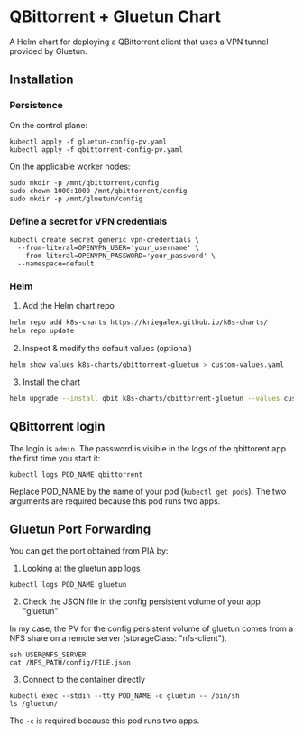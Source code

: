 # QBittorrent + Gluetun Chart

A Helm chart for deploying a QBittorrent client that uses a VPN tunnel provided by Gluetun.

## Installation

### Persistence

On the control plane:
```console
kubectl apply -f gluetun-config-pv.yaml
kubectl apply -f qbittorrent-config-pv.yaml
```

On the applicable worker nodes:
```console
sudo mkdir -p /mnt/qbittorrent/config
sudo chown 1000:1000 /mnt/qbittorrent/config
sudo mkdir -p /mnt/gluetun/config
```

### Define a secret for VPN credentials

```
kubectl create secret generic vpn-credentials \
  --from-literal=OPENVPN_USER='your_username' \
  --from-literal=OPENVPN_PASSWORD='your_password' \
  --namespace=default
```

### Helm

1. Add the Helm chart repo

```bash
helm repo add k8s-charts https://kriegalex.github.io/k8s-charts/
helm repo update
```

2. Inspect & modify the default values (optional)

```bash
helm show values k8s-charts/qbittorrent-gluetun > custom-values.yaml
```

3. Install the chart

```bash
helm upgrade --install qbit k8s-charts/qbittorrent-gluetun --values custom-values.yaml
```

## QBittorrent login

The login is `admin`. The password is visible in the logs of the qbittorent app the first time you start it:

```
kubectl logs POD_NAME qbittorrent
```

Replace POD_NAME by the name of your pod (`kubectl get pods`). The two arguments are required because this pod runs two apps.

## Gluetun Port Forwarding

You can get the port obtained from PIA by:

1. Looking at the gluetun app logs

```console
kubectl logs POD_NAME gluetun
```

2. Check the JSON file in the config persistent volume of your app "gluetun"

In my case, the PV for the config persistent volume of gluetun comes from a NFS share on a remote server (storageClass: "nfs-client").

```console
ssh USER@NFS_SERVER
cat /NFS_PATH/config/FILE.json
```

3. Connect to the container directly

```console
kubectl exec --stdin --tty POD_NAME -c gluetun -- /bin/sh
ls /gluetun/
```

The `-c` is required because this pod runs two apps.